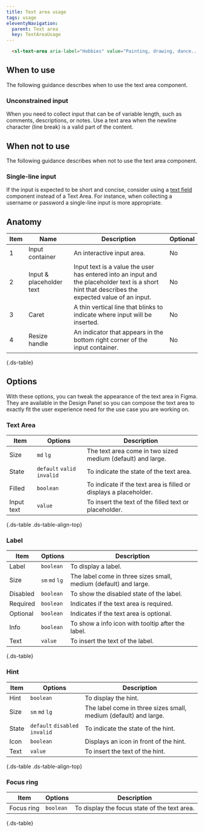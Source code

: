 ```yaml
---
title: Text area usage
tags: usage
eleventyNavigation:
  parent: Text area
  key: TextAreaUsage
---
```

<section class="no-heading">

<div class="ds-example">
  <sl-text-area
    aria-label="Hobbies"
    value="Painting, drawing, dance, photography, knitting, web design and cycling."
    style="width: 300px;"
  ></sl-text-area>
</div>

<div class="ds-code">

  ```html
    <sl-text-area aria-label="Hobbies" value="Painting, drawing, dance..."></sl-text-area>
  ```

</div>

</section>

<section>

## When to use

The following guidance describes when to use the text area component.

### Unconstrained input
When you need to collect input that can be of variable length, such as comments, descriptions, or notes.
Use a text area when the newline character (line break) is a valid part of the content.

</section>

<section>

## When not to use

The following guidance describes when not to use the text area component.

### Single-line input

If the input is expected to be short and concise, consider using a [text field](/categories/components/text-field/usage) component instead of a Text Area.
For instance, when collecting a username or password a single-line input is more appropriate.

</section>

<section>

## Anatomy

<div class="ds-table-wrapper">

| Item | Name | Description | Optional|
|-|-|-|-|
| 1 | Input container | An interactive input area. |No|
| 2 | Input & placeholder text | Input text is a value the user has entered into an input and the placeholder text is a short hint that describes the expected value of an input. |No|
| 3 | Caret | A thin vertical line that blinks to indicate where input will be inserted. |No|
| 4 | Resize handle | An indicator that appears in the bottom right corner of the input container. |No|

{.ds-table}

</div>

</section>

<section>

## Options
With these options, you can tweak the appearance of the text area in Figma. They are available in the Design Panel so you can compose the text area to exactly fit the user experience need for the use case you are working on.

### Text Area

<div class="ds-table-wrapper">

|Item|Options|Description|
|-|-|-|
|Size|`md` `lg`| The text area come in two sized medium (default) and large.|
|State|`default` `valid` `invalid`| To indicate the state of the text area.|
|Filled|`boolean`| To indicate if the text area is filled or displays a placeholder.|
|Input text|`value`| To insert the text of the filled text or placeholder.|

{.ds-table .ds-table-align-top}

</div>

### Label

<div class="ds-table-wrapper">

|Item|Options|Description|
|-|-|-|
|Label|`boolean`| To display a label.|
|Size|`sm` `md` `lg`| The label come in three sizes small, medium (default) and large.|
|Disabled|`boolean`| To show the disabled state of the label.|
|Required|`boolean`| Indicates if the text area is required.|
|Optional|`boolean`| Indicates if the text area is optional.|
|Info|`boolean`| To show a info icon with tooltip after the label.|
|Text|`value`| To insert the text of the label.|

{.ds-table}

</div>

### Hint

<div class="ds-table-wrapper">

|Item|Options|Description|
|-|-|-|
|Hint|`boolean`| To display the hint.|
|Size|`sm` `md` `lg`| The label come in three sizes small, medium (default) and large.|
|State|`default` `disabled` `invalid`| To indicate the state of the hint.|
|Icon|`boolean`| Displays an icon in front of the hint.|
|Text|`value`| To insert the text of the hint.|

{.ds-table .ds-table-align-top}

</div>

### Focus ring

<div class="ds-table-wrapper">

|Item|Options|Description|
|-|-|-|
|Focus ring|`boolean`| To display the focus state of the text area.|

{.ds-table}

</div>

</section>
